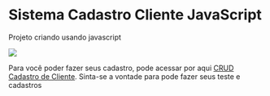 <h1>Sistema Cadastro Cliente JavaScript</h1>


<p>Projeto criando usando javascript</p>

<img src="https://user-images.githubusercontent.com/68359459/130155200-435baa44-ca43-4625-861b-441e9161c813.png">

<p>Para você poder fazer seus cadastro, pode acessar por aqui <a href="https://cristianodasilvaferreira.github.io/Sistema-Cadastro-Cliente-JavaScript/" target="_blank">CRUD Cadastro de Cliente</a>. Sinta-se a vontade para pode fazer seus teste e cadastros</p>



